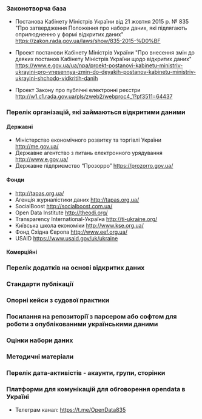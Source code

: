 
### Законотворча база

- Постанова Кабінету  Міністрів України від 21 жовтня 2015 р. № 835
"Про затвердження Положення про набори даних, які підлягають оприлюдненню у формі відкритих даних"
    https://zakon.rada.gov.ua/laws/show/835-2015-%D0%BF

- Проект постанови Кабінету Міністрів України "Про внесення змін до деяких постанов Кабінету Міністрів України щодо відкритих даних"
https://www.e.gov.ua/ua/npa/proekt-postanovi-kabinetu-ministriv-ukrayini-pro-vnesennya-zmin-do-deyakih-postanov-kabinetu-ministriv-ukrayini-shchodo-vidkritih-danih

- Проект Закону про публічні електронні реєстри
http://w1.c1.rada.gov.ua/pls/zweb2/webproc4_1?pf3511=64437

### Перелік організацій, які займаються відкритими даними

#### Державні

- Міністерство економічного розвитку та торгівлі України http://me.gov.ua/
- Державне агентство з питань електронного урядування http://www.e.gov.ua/
- Державне підприємство “Прозорро” https://prozorro.gov.ua/


#### Фонди
- http://tapas.org.ua/
- Агенція журналістики даних http://tapas.org.ua/
- SocialBoost http://socialboost.com.ua/
- Open Data Institute http://theodi.org/
- Transparency International-Україна http://ti-ukraine.org/
- Київська школа економіки http://www.kse.org.ua/
- Фонд Східна Європа http://www.eef.org.ua/
- USAID https://www.usaid.gov/uk/ukraine

#### Комерційні



### Перелік додатків на основі відкритих даних

### Стандарти публікації

### Опорні кейси з судової практики

### Посилання на репозиторії з парсером або софтом для роботи з опублікованими українськими даними


### Оцінки набори даних

### Методичні матеріали

### Перелік дата-активістів - акаунти, групи, сторінки

### Платформи для комунікацій для обговорення opendata в Україні

- Телеграм канал: https://t.me/OpenData835
